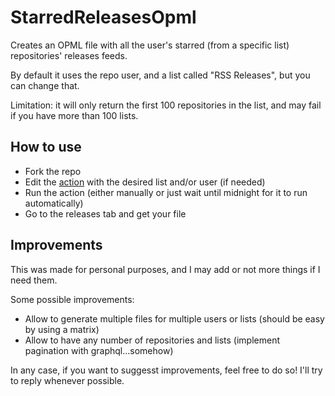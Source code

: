 # StarredReleasesOpml
Creates an OPML file with all the user's starred (from a specific list) repositories' releases feeds.

By default it uses the repo user, and a list called "RSS Releases", but you can change that.

Limitation: it will only return the first 100 repositories in the list, and may fail if you have more than 100 lists.

## How to use
- Fork the repo
- Edit the [action](.github/workflows/rss.yml) with the desired list and/or user (if needed)
- Run the action (either manually or just wait until midnight for it to run automatically)
- Go to the releases tab and get your file

## Improvements
This was made for personal purposes, and I may add or not more things if I need them.

Some possible improvements:
- Allow to generate multiple files for multiple users or lists (should be easy by using a matrix)
- Allow to have any number of repositories and lists (implement pagination with graphql...somehow)

In any case, if you want to suggesst improvements, feel free to do so! I'll try to reply whenever possible.
